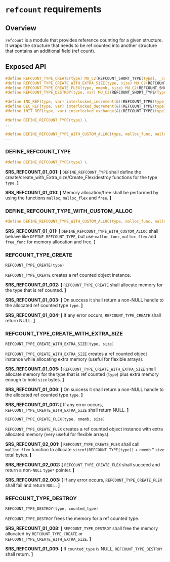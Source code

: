`refcount` requirements
================

## Overview

`refcount` is a module that provides reference counting for a given structure.
It wraps the structure that needs to be ref counted into another structure that contains an additional field (ref count).

## Exposed API

```c
#define REFCOUNT_TYPE_CREATE(type) MU_C2(REFCOUNT_SHORT_TYPE(type), _Create)()
#define REFCOUNT_TYPE_CREATE_WITH_EXTRA_SIZE(type, size) MU_C2(REFCOUNT_SHORT_TYPE(type), _Create_With_Extra_Size)(size)
#define REFCOUNT_TYPE_CREATE_FLEX(type, nmemb, size) MU_C2(REFCOUNT_SHORT_TYPE(type), _Create_Flex)(nmemb, size)
#define REFCOUNT_TYPE_DESTROY(type, var) MU_C2(REFCOUNT_SHORT_TYPE(type), _Destroy)(var)

#define INC_REF(type, var) interlocked_increment(&((REFCOUNT_TYPE(type)*)((unsigned char*)var - offsetof(REFCOUNT_TYPE(type), counted)))->count)
#define DEC_REF(type, var) interlocked_decrement(&((REFCOUNT_TYPE(type)*)((unsigned char*)var - offsetof(REFCOUNT_TYPE(type), counted)))->count)
#define INIT_REF(type, var) interlocked_exchange(&((REFCOUNT_TYPE(type)*)((unsigned char*)var - offsetof(REFCOUNT_TYPE(type), counted)))->count, 1)

#define DEFINE_REFCOUNT_TYPE(type) \
...

#define DEFINE_REFCOUNT_TYPE_WITH_CUSTOM_ALLOC(type, malloc_func, malloc_flex_func, free_func) \
...
```

### DEFINE_REFCOUNT_TYPE

```c
#define DEFINE_REFCOUNT_TYPE(type) \
```

**SRS_REFCOUNT_01_001: [** `DEFINE_REFCOUNT_TYPE` shall define the create/create_with_Extra_size/Create_Flex/destroy functions for the type `type`. **]**

**SRS_REFCOUNT_01_010: [** Memory allocation/free shall be performed by using the functions `malloc`, `malloc_flex` and `free`. **]**

### DEFINE_REFCOUNT_TYPE_WITH_CUSTOM_ALLOC

```c
#define DEFINE_REFCOUNT_TYPE_WITH_CUSTOM_ALLOC(type, malloc_func, malloc_flex, free_func) \
```

**SRS_REFCOUNT_01_011: [** `DEFINE_REFCOUNT_TYPE_WITH_CUSTOM_ALLOC` shall behave like `DEFINE_REFCOUNT_TYPE`, but use `malloc_func`, `malloc_flex` and `free_func` for memory allocation and free.  **]**

### REFCOUNT_TYPE_CREATE

```c
REFCOUNT_TYPE_CREATE(type)
```

`REFCOUNT_TYPE_CREATE` creates a ref counted object instance.

**SRS_REFCOUNT_01_002: [** `REFCOUNT_TYPE_CREATE` shall allocate memory for the type that is ref counted. **]**

**SRS_REFCOUNT_01_003: [** On success it shall return a non-NULL handle to the allocated ref counted type `type`. **]**

**SRS_REFCOUNT_01_004: [** If any error occurs, `REFCOUNT_TYPE_CREATE` shall return NULL. **]**

### REFCOUNT_TYPE_CREATE_WITH_EXTRA_SIZE

```c
REFCOUNT_TYPE_CREATE_WITH_EXTRA_SIZE(type, size)
```

`REFCOUNT_TYPE_CREATE_WITH_EXTRA_SIZE` creates a ref counted object instance while allocating extra memory (useful for flexible arrays).

**SRS_REFCOUNT_01_005: [** `REFCOUNT_TYPE_CREATE_WITH_EXTRA_SIZE` shall allocate memory for the type that is ref counted (`type`) plus extra memory enough to hold `size` bytes. **]**

**SRS_REFCOUNT_01_006: [** On success it shall return a non-NULL handle to the allocated ref counted type `type`. **]**

**SRS_REFCOUNT_01_007: [** If any error occurs, `REFCOUNT_TYPE_CREATE_WITH_EXTRA_SIZE` shall return NULL. **]**

```c
REFCOUNT_TYPE_CREATE_FLEX(type, nmemb, size)
```

`REFCOUNT_TYPE_CREATE_FLEX` creates a ref counted object instance with extra allocated memory (very useful for flexible arrays).

 **SRS_REFCOUNT_02_001: [** `REFCOUNT_TYPE_CREATE_FLEX` shall call `malloc_flex` function to allocate `sizeof(REFCOUNT_TYPE(type))` + `nmemb` * `size` total bytes. **]**

**SRS_REFCOUNT_02_002: [** `REFCOUNT_TYPE_CREATE_FLEX` shall succeed and return a non-`NULL` `type*` pointer. **]**

**SRS_REFCOUNT_02_003: [** If any error occurs, `REFCOUNT_TYPE_CREATE_FLEX` shall fail and return `NULL`. **]**


### REFCOUNT_TYPE_DESTROY

```c
REFCOUNT_TYPE_DESTROY(type, counted_type)
```

`REFCOUNT_TYPE_DESTROY` frees the memory for a ref counted type.

**SRS_REFCOUNT_01_008: [** `REFCOUNT_TYPE_DESTROY` shall free the memory allocated by `REFCOUNT_TYPE_CREATE` or `REFCOUNT_TYPE_CREATE_WITH_EXTRA_SIZE`. **]**

**SRS_REFCOUNT_01_009: [** If `counted_type` is NULL, `REFCOUNT_TYPE_DESTROY` shall return. **]**


